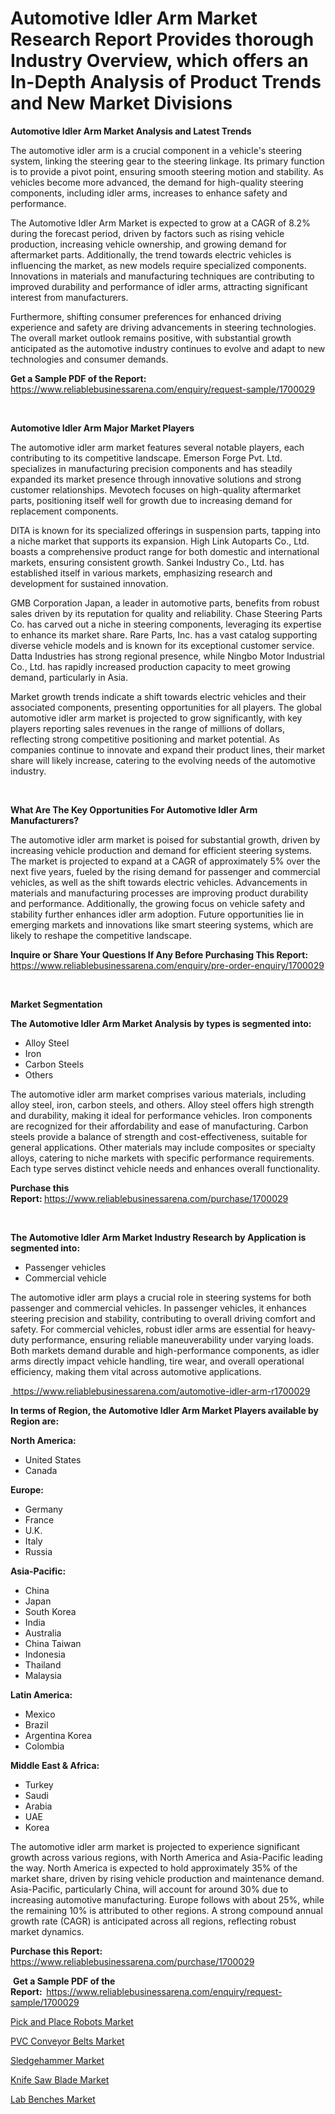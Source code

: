 <p><h1>Automotive Idler Arm Market Research Report Provides thorough Industry Overview, which offers an In-Depth Analysis of Product Trends and New Market Divisions</h1></p><p><strong>Automotive Idler Arm Market Analysis and Latest Trends</strong></p>
<p><p>The automotive idler arm is a crucial component in a vehicle's steering system, linking the steering gear to the steering linkage. Its primary function is to provide a pivot point, ensuring smooth steering motion and stability. As vehicles become more advanced, the demand for high-quality steering components, including idler arms, increases to enhance safety and performance. </p><p>The Automotive Idler Arm Market is expected to grow at a CAGR of 8.2% during the forecast period, driven by factors such as rising vehicle production, increasing vehicle ownership, and growing demand for aftermarket parts. Additionally, the trend towards electric vehicles is influencing the market, as new models require specialized components. Innovations in materials and manufacturing techniques are contributing to improved durability and performance of idler arms, attracting significant interest from manufacturers. </p><p>Furthermore, shifting consumer preferences for enhanced driving experience and safety are driving advancements in steering technologies. The overall market outlook remains positive, with substantial growth anticipated as the automotive industry continues to evolve and adapt to new technologies and consumer demands.</p></p>
<p><strong>Get a Sample PDF of the Report:&nbsp;</strong> <a href="https://www.reliablebusinessarena.com/enquiry/request-sample/1700029?utm_campaign=3569&utm_medium=2&utm_source=Github&utm_content=ia&utm_term=27032025&utm_id=automotive-idler-arm">https://www.reliablebusinessarena.com/enquiry/request-sample/1700029</a></p>
<p>&nbsp;</p>
<p><strong>Automotive Idler Arm Major Market Players</strong></p>
<p><p>The automotive idler arm market features several notable players, each contributing to its competitive landscape. Emerson Forge Pvt. Ltd. specializes in manufacturing precision components and has steadily expanded its market presence through innovative solutions and strong customer relationships. Mevotech focuses on high-quality aftermarket parts, positioning itself well for growth due to increasing demand for replacement components. </p><p>DITA is known for its specialized offerings in suspension parts, tapping into a niche market that supports its expansion. High Link Autoparts Co., Ltd. boasts a comprehensive product range for both domestic and international markets, ensuring consistent growth. Sankei Industry Co., Ltd. has established itself in various markets, emphasizing research and development for sustained innovation. </p><p>GMB Corporation Japan, a leader in automotive parts, benefits from robust sales driven by its reputation for quality and reliability. Chase Steering Parts Co. has carved out a niche in steering components, leveraging its expertise to enhance its market share. Rare Parts, Inc. has a vast catalog supporting diverse vehicle models and is known for its exceptional customer service. Datta Industries has strong regional presence, while Ningbo Motor Industrial Co., Ltd. has rapidly increased production capacity to meet growing demand, particularly in Asia.</p><p>Market growth trends indicate a shift towards electric vehicles and their associated components, presenting opportunities for all players. The global automotive idler arm market is projected to grow significantly, with key players reporting sales revenues in the range of millions of dollars, reflecting strong competitive positioning and market potential. As companies continue to innovate and expand their product lines, their market share will likely increase, catering to the evolving needs of the automotive industry.</p></p>
<p>&nbsp;</p>
<p><strong>What Are The Key Opportunities For Automotive Idler Arm Manufacturers?</strong></p>
<p><p>The automotive idler arm market is poised for substantial growth, driven by increasing vehicle production and demand for efficient steering systems. The market is projected to expand at a CAGR of approximately 5% over the next five years, fueled by the rising demand for passenger and commercial vehicles, as well as the shift towards electric vehicles. Advancements in materials and manufacturing processes are improving product durability and performance. Additionally, the growing focus on vehicle safety and stability further enhances idler arm adoption. Future opportunities lie in emerging markets and innovations like smart steering systems, which are likely to reshape the competitive landscape.</p></p>
<p><strong>Inquire or Share Your Questions If Any Before Purchasing This Report:</strong> <a href="https://www.reliablebusinessarena.com/enquiry/pre-order-enquiry/1700029?utm_campaign=3569&utm_medium=2&utm_source=Github&utm_content=ia&utm_term=27032025&utm_id=automotive-idler-arm">https://www.reliablebusinessarena.com/enquiry/pre-order-enquiry/1700029</a></p>
<p>&nbsp;</p>
<p><strong>Market Segmentation</strong></p>
<p><strong>The Automotive Idler Arm Market Analysis by types is segmented into:</strong></p>
<p><ul><li>Alloy Steel</li><li>Iron</li><li>Carbon Steels</li><li>Others</li></ul></p>
<p><p>The automotive idler arm market comprises various materials, including alloy steel, iron, carbon steels, and others. Alloy steel offers high strength and durability, making it ideal for performance vehicles. Iron components are recognized for their affordability and ease of manufacturing. Carbon steels provide a balance of strength and cost-effectiveness, suitable for general applications. Other materials may include composites or specialty alloys, catering to niche markets with specific performance requirements. Each type serves distinct vehicle needs and enhances overall functionality.</p></p>
<p><strong>Purchase this Report:&nbsp;</strong><a href="https://www.reliablebusinessarena.com/purchase/1700029?utm_campaign=3569&utm_medium=2&utm_source=Github&utm_content=ia&utm_term=27032025&utm_id=automotive-idler-arm">https://www.reliablebusinessarena.com/purchase/1700029</a></p>
<p>&nbsp;</p>
<p><strong>The Automotive Idler Arm Market Industry Research by Application is segmented into:</strong></p>
<p><ul><li>Passenger vehicles</li><li>Commercial vehicle</li></ul></p>
<p><p>The automotive idler arm plays a crucial role in steering systems for both passenger and commercial vehicles. In passenger vehicles, it enhances steering precision and stability, contributing to overall driving comfort and safety. For commercial vehicles, robust idler arms are essential for heavy-duty performance, ensuring reliable maneuverability under varying loads. Both markets demand durable and high-performance components, as idler arms directly impact vehicle handling, tire wear, and overall operational efficiency, making them vital across automotive applications.</p></p>
<p><a href="https://www.reliablebusinessarena.com/automotive-idler-arm-r1700029?utm_campaign=3569&utm_medium=2&utm_source=Github&utm_content=ia&utm_term=27032025&utm_id=automotive-idler-arm">&nbsp;https://www.reliablebusinessarena.com/automotive-idler-arm-r1700029</a></p>
<p><strong>In terms of Region, the Automotive Idler Arm Market Players available by Region are:</strong></p>
<p>
    <p> <strong> North America: </strong>
        <ul>
            <li>United States</li>
            <li>Canada</li>
        </ul>
        </p> 
    <p> <strong> Europe: </strong>
        <ul>
            <li>Germany</li>
            <li>France</li>
            <li>U.K.</li>
            <li>Italy</li>
            <li>Russia</li>
        </ul>
        </p> 
    <p> <strong> Asia-Pacific: </strong>
        <ul>
            <li>China</li>
            <li>Japan</li>
            <li>South Korea</li>
            <li>India</li>
            <li>Australia</li>
            <li>China Taiwan</li>
            <li>Indonesia</li>
            <li>Thailand</li>
            <li>Malaysia</li>
        </ul>
        </p> 
    <p> <strong> Latin America: </strong>
        <ul>
            <li>Mexico</li>
            <li>Brazil</li>
            <li>Argentina Korea</li>
            <li>Colombia</li>
        </ul>
        </p> 
    <p> <strong> Middle East & Africa: </strong>
        <ul>
            <li>Turkey</li>
            <li>Saudi</li>
            <li>Arabia</li>
            <li>UAE</li>
            <li>Korea</li>
        </ul>
    </p>
    </p>
<p><p>The automotive idler arm market is projected to experience significant growth across various regions, with North America and Asia-Pacific leading the way. North America is expected to hold approximately 35% of the market share, driven by rising vehicle production and maintenance demand. Asia-Pacific, particularly China, will account for around 30% due to increasing automotive manufacturing. Europe follows with about 25%, while the remaining 10% is attributed to other regions. A strong compound annual growth rate (CAGR) is anticipated across all regions, reflecting robust market dynamics.</p></p>
<p><strong>Purchase this Report: </strong><a href="https://www.reliablebusinessarena.com/purchase/1700029?utm_campaign=3569&utm_medium=2&utm_source=Github&utm_content=ia&utm_term=27032025&utm_id=automotive-idler-arm">https://www.reliablebusinessarena.com/purchase/1700029</a></p>
<p>&nbsp;<strong>Get a Sample PDF of the Report:&nbsp;&nbsp;</strong><a href="https://www.reliablebusinessarena.com/enquiry/request-sample/1700029?utm_campaign=3569&utm_medium=2&utm_source=Github&utm_content=ia&utm_term=27032025&utm_id=automotive-idler-arm">https://www.reliablebusinessarena.com/enquiry/request-sample/1700029</a></p>
<p><strong></strong></p>
<p><p><a href="https://www.linkedin.com/pulse/pick-place-robots-market-analysis-global-opportunities-players-f17cf?utm_campaign=3569&utm_medium=2&utm_source=Github&utm_content=ia&utm_term=27032025&utm_id=automotive-idler-arm">Pick and Place Robots Market</a></p><p><a href="https://www.linkedin.com/pulse/in-depth-analysis-pvc-conveyor-belts-market-dynamics-key-trends-aao2f?utm_campaign=3569&utm_medium=2&utm_source=Github&utm_content=ia&utm_term=27032025&utm_id=automotive-idler-arm">PVC Conveyor Belts Market</a></p><p><a href="https://www.linkedin.com/pulse/growth-projections-sledgehammer-market-comprehensive-analysis-6fobf?utm_campaign=3569&utm_medium=2&utm_source=Github&utm_content=ia&utm_term=27032025&utm_id=automotive-idler-arm">Sledgehammer Market</a></p><p><a href="https://www.linkedin.com/pulse/comprehensive-review-knife-saw-blade-market-size-revenue-4hndf?utm_campaign=3569&utm_medium=2&utm_source=Github&utm_content=ia&utm_term=27032025&utm_id=automotive-idler-arm">Knife Saw Blade Market</a></p><p><a href="https://www.linkedin.com/pulse/insightful-lab-benches-market-analysis-recent-performance-projected-ln9df?utm_campaign=3569&utm_medium=2&utm_source=Github&utm_content=ia&utm_term=27032025&utm_id=automotive-idler-arm">Lab Benches Market</a></p></p>